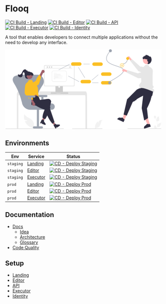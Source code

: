 # Flooq

[![CI Build - Landing](https://github.com/Agile-Waterfall-Inc/flooq/actions/workflows/ci.landing.yml/badge.svg)](https://github.com/Agile-Waterfall-Inc/flooq/actions/workflows/ci.landing.yml)
[![CI Build - Editor](https://github.com/Agile-Waterfall-Inc/flooq/actions/workflows/ci.editor.yml/badge.svg)](https://github.com/Agile-Waterfall-Inc/flooq/actions/workflows/ci.editor.yml)
[![CI Build - API](https://github.com/Agile-Waterfall-Inc/flooq/actions/workflows/ci.api.yml/badge.svg)](https://github.com/Agile-Waterfall-Inc/flooq/actions/workflows/ci.api.yml)
[![CI Build - Executor](https://github.com/Agile-Waterfall-Inc/flooq/actions/workflows/ci.executor.yml/badge.svg)](https://github.com/Agile-Waterfall-Inc/flooq/actions/workflows/ci.executor.yml)
[![CI Build - Identity](https://github.com/Agile-Waterfall-Inc/flooq/actions/workflows/ci.identity.yml/badge.svg)](https://github.com/Agile-Waterfall-Inc/flooq/actions/workflows/ci.identity.yml)

A tool that enables developers to connect multiple applications without the need to develop any interface.

![Title](./docs/assets/title-image.svg)

## Environments

|Env|Service|Status|
|-|-|-|
|`staging`|[Landing](https://landing-staging.flooq.io/)|[![CD - Deploy Staging](https://github.com/Agile-Waterfall-Inc/flooq/actions/workflows/cd.deploy.staging.yml/badge.svg)](https://github.com/Agile-Waterfall-Inc/flooq/actions/workflows/cd.deploy.staging.yml)|
|`staging`|[Editor](https://editor-staging.flooq.io/)|[![CD - Deploy Staging](https://github.com/Agile-Waterfall-Inc/flooq/actions/workflows/cd.deploy.staging.yml/badge.svg)](https://github.com/Agile-Waterfall-Inc/flooq/actions/workflows/cd.deploy.staging.yml)|
|`staging`|[Executor](https://executor-staging.flooq.io/version)|[![CD - Deploy Staging](https://github.com/Agile-Waterfall-Inc/flooq/actions/workflows/cd.deploy.staging.yml/badge.svg)](https://github.com/Agile-Waterfall-Inc/flooq/actions/workflows/cd.deploy.staging.yml)|
|`prod`|[Landing](https://flooq.io/)|[![CD - Deploy Prod](https://github.com/Agile-Waterfall-Inc/flooq/actions/workflows/cd.deploy.prod.yml/badge.svg)](https://github.com/Agile-Waterfall-Inc/flooq/actions/workflows/cd.deploy.prod.yml)|
|`prod`|[Editor](https://editor.flooq.io/)|[![CD - Deploy Prod](https://github.com/Agile-Waterfall-Inc/flooq/actions/workflows/cd.deploy.prod.yml/badge.svg)](https://github.com/Agile-Waterfall-Inc/flooq/actions/workflows/cd.deploy.prod.yml)|
|`prod`|[Executor](https://executor.flooq.io/)|[![CD - Deploy Prod](https://github.com/Agile-Waterfall-Inc/flooq/actions/workflows/cd.deploy.prod.yml/badge.svg)](https://github.com/Agile-Waterfall-Inc/flooq/actions/workflows/cd.deploy.prod.yml)|

## Documentation

- [Docs](./docs/README.md)
  - [Idea](./docs/idea.md)
  - [Architecture](./docs/architecture.md)
  - [Glossary](./docs/glossary.md)
- [Code Quality](https://sonarcloud.io/organizations/agile-waterfall/projects)

## Setup

- [Landing](./src/landing/README.md)
- [Editor](./src/editor/README.md)
- [API](./src/api/README.md)
- [Executor](./src/executor/README.md)
- [Identity](./src/identity/README.md)
